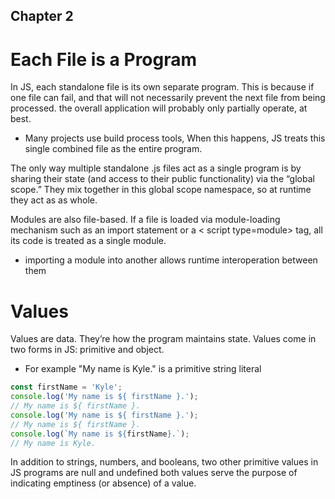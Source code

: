 ## Chapter 2

# Each File is a Program

In JS, each standalone file is its own separate program.
This is because if one file can fail, and that will not necessarily
prevent the next file from being processed. the overall application will probably only partially operate, at
best.

- Many projects use build process tools, When
  this happens, JS treats this single combined file
  as the entire program.

The only way multiple standalone .js files act as a single
program is by sharing their state (and access to their public functionality) via the “global scope.” They mix together in this
global scope namespace, so at runtime they act as as whole.

Modules are also
file-based. If a file is loaded via module-loading mechanism
such as an import statement or a < script type=module>
tag, all its code is treated as a single module.

- importing a module into another allows runtime interoperation between them

# Values

Values are data. They’re how the program maintains
state. Values come in two forms in JS: primitive and object.

- For example "My name is Kyle." is a primitive string literal

```js
const firstName = 'Kyle';
console.log('My name is ${ firstName }.');
// My name is ${ firstName }.
console.log('My name is ${ firstName }.');
// My name is ${ firstName }.
console.log(`My name is ${firstName}.`);
// My name is Kyle.
```

In addition to strings, numbers, and booleans, two other
primitive values in JS programs are null and undefined both values serve the
purpose of indicating emptiness (or absence) of a value.
